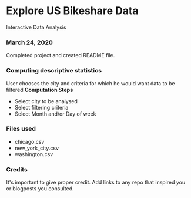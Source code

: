 # Explore US Bikeshare Data
Interactive Data Analysis

### March 24, 2020
Completed project and created README file.

### Computing descriptive statistics 
User chooses the city and criteria for which he would want data to be filtered
**Computation Steps**
* Select city to be analysed
* Select filtering criteria
* Select Month and/or Day of week

### Files used
* chicago.csv
* new_york_city.csv
* washington.csv

### Credits
It's important to give proper credit. Add links to any repo that inspired you or blogposts you consulted.


